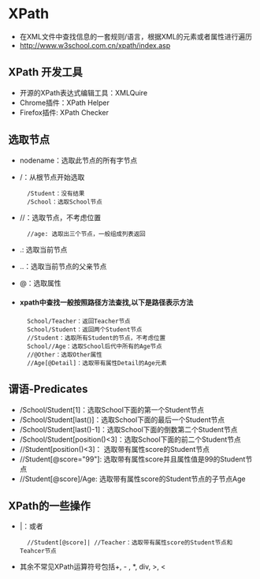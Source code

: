 # XPath
- 在XML文件中查找信息的一套规则/语言，根据XML的元素或者属性进行遍历
- http://www.w3school.com.cn/xpath/index.asp

## XPath 开发工具
- 开源的XPath表达式编辑工具：XMLQuire
- Chrome插件：XPath Helper
- Firefox插件: XPath Checker

## 选取节点
- nodename：选取此节点的所有字节点
- /：从根节点开始选取

        /Student：没有结果
        /School：选取School节点
        
- //：选取节点，不考虑位置

        //age: 选取出三个节点，一般组成列表返回
       
       
- .: 选取当前节点
- ..：选取当前节点的父亲节点
- @：选取属性

- #### xpath中查找一般按照路径方法查找,以下是路径表示方法
        
        
        School/Teacher：返回Teacher节点
        School/Student：返回两个Student节点
        //Student：选取所有Student的节点，不考虑位置
        School//Age：选取School后代中所有的Age节点
        //@Other：选取Other属性
        //Age[@Detail]：选取带有属性Detail的Age元素
        
## 谓语-Predicates
- /School/Student[1]：选取School下面的第一个Student节点
- /School/Student[last()]：选取School下面的最后一个Student节点
- /School/Student[last()-1]：选取School下面的倒数第二个Student节点               
- /School/Student[position()<3]：选取School下面的前二个Student节点   
- //Student[position()<3]： 选取带有属性score的Student节点
- //Student[@score="99"]: 选取带有属性score并且属性值是99的Student节点
- //Student[@score]/Age: 选取带有属性score的Student节点的子节点Age


## XPath的一些操作
- |：或者

        //Student[@score]| //Teacher：选取带有属性score的Student节点和Teahcer节点
        
- 其余不常见XPath运算符号包括+, - , *, div, >, <        
